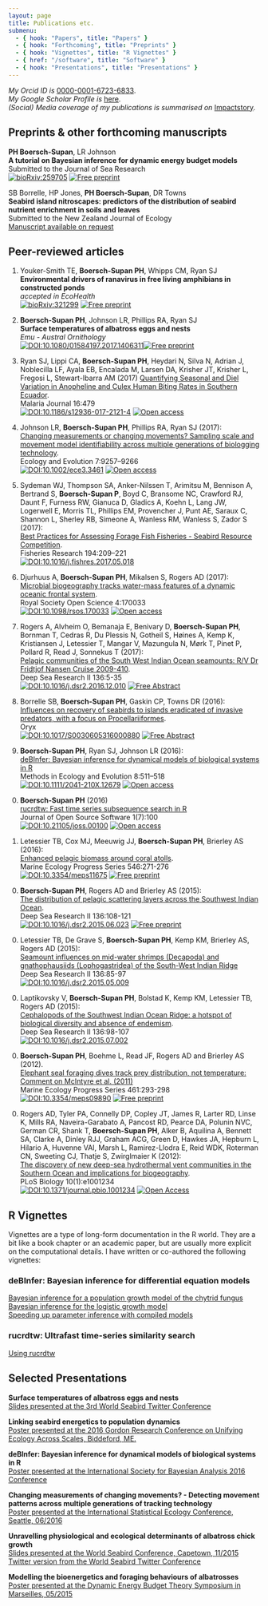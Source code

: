 ```yaml
---
layout: page
title: Publications etc.
submenu:
  - { hook: "Papers", title: "Papers" }
  - { hook: "Forthcoming", title: "Preprints" }
  - { hook: "Vignettes", title: "R Vignettes" }
  - { href: "/software", title: "Software" }
  - { hook: "Presentations", title: "Presentations" }
---
```

<!--script to render altmetric badges -->
<script type='text/javascript' src='https://d1bxh8uas1mnw7.cloudfront.net/assets/embed.js'></script>  


_My Orcid ID is_ [0000-0001-6723-6833](http://orcid.org/0000-0001-6723-6833).  
_My Google Scholar Profile is_ [here](http://scholar.google.co.uk/citations?hl=en&user=fdUpdGoAAAAJ).  
_(Social) Media coverage of my publications is summarised on_ [Impactstory](https://profiles.impactstory.org/u/0000-0001-6723-6833).  

## Preprints & other forthcoming manuscripts<a name="Forthcoming">&nbsp;</a>

**PH Boersch-Supan**, LR Johnson  
**A tutorial on Bayesian inference for dynamic energy budget models**  
Submitted to the Journal of Sea Research  
[![bioRxiv:259705](https://img.shields.io/badge/bioRxiv-10.1101%2F259705-blue.svg)](https://t.co/84LR6A4au8) [![Free preprint](https://img.shields.io/badge/Free-preprint-brightgreen.svg)](https://t.co/84LR6A4au8)

SB Borrelle, HP Jones, **PH Boersch-Supan**, DR Towns  
**Seabird island nitroscapes: predictors of the distribution of seabird nutrient enrichment in soils and leaves**  
Submitted to the New Zealand Journal of Ecology  
[Manuscript available on request](mailto:pboesu@gmail.com)  


## Peer-reviewed articles<a name="Papers">&nbsp;</a>

1. Youker-Smith TE, **Boersch-Supan PH**, Whipps CM, Ryan SJ   
**Environmental drivers of ranavirus in free living amphibians in constructed ponds**  
*accepted in EcoHealth*  
[![bioRxiv:321299](https://img.shields.io/badge/bioRxiv-10.1101%2F321299-blue.svg)](https://doi.org/10.1101/321299) [![Free preprint](https://img.shields.io/badge/Free-preprint-brightgreen.svg)](https://doi.org/10.1101/321299)


1. **Boersch-Supan PH**, Johnson LR, Phillips RA, Ryan SJ  
**Surface temperatures of albatross eggs and nests**  
*Emu - Austral Ornithology*  
[![DOI:10.1080/01584197.2017.1406311](https://img.shields.io/badge/DOI-10.1080%2F01584197.2017.1406311-blue.svg)](https://doi.org/10.1080/01584197.2017.1406311)[![Free preprint](https://img.shields.io/badge/Free-preprint-brightgreen.svg)](http://pboesu.github.io/public/Boersch-Supan_et_al_egg.pdf)

1. Ryan SJ, Lippi CA, **Boersch-Supan PH**, Heydari N, Silva N, Adrian J, Noblecilla LF, Ayala EB, Encalada M, Larsen DA, Krisher JT, Krisher L, Fregosi L, Stewart-Ibarra AM  (2017)
[Quantifying Seasonal and Diel Variation in Anopheline and Culex Human Biting Rates in Southern Ecuador](https://doi.org/10.1186/s12936-017-2121-4).  
Malaria Journal 16:479    
[![DOI:10.1186/s12936-017-2121-4](https://img.shields.io/badge/DOI-10.1186%2Fs12936--017--2121--4-blue.svg)](https://doi.org/10.1186/s12936-017-2121-4)  [![Open access](https://img.shields.io/badge/Open-Access-brightgreen.svg)](https://doi.org/10.1186/s12936-017-2121-4)

1. Johnson LR, **Boersch-Supan PH**, Phillips RA, Ryan SJ (2017):  
[Changing measurements or changing movements? Sampling scale and movement model identifiability across multiple generations of biologging technology](https://doi.org/10.1002/ece3.3461).  
Ecology and Evolution 7:9257–9266   
[![DOI:10.1002/ece3.3461](https://img.shields.io/badge/DOI-10.1002%2Fece3.3461-blue.svg)](https://doi.org/10.1002/ece3.3461) [![Open access](https://img.shields.io/badge/Open-Access-brightgreen.svg)](https://doi.org/10.1002/ece3.3461)

0. Sydeman WJ, Thompson SA, Anker-Nilssen T, Arimitsu M, Bennison A, Bertrand S, **Boersch-Supan P**, Boyd C, Bransome NC, Crawford RJ, Daunt F, Furness RW, Gianuca D, Gladics A, Koehn L, Lang JW, Logerwell E, Morris TL, Phillips EM, Provencher J, Punt AE, Saraux C, Shannon L, Sherley RB, Simeone A, Wanless RM, Wanless S, Zador S (2017):  
    [Best Practices for Assessing Forage Fish Fisheries - Seabird Resource Competition](https://doi.org/10.1016/j.fishres.2017.05.018).  
    Fisheries Research 194:209–221  
   [![DOI:10.1016/j.fishres.2017.05.018](https://img.shields.io/badge/DOI-10.1016%2Fj.fishres.2017.05.018-blue.svg)](https://doi.org/10.1016/j.fishres.2017.05.018)

0. Djurhuus A, **Boersch-Supan PH**, Mikalsen S, Rogers AD (2017):  
   [Microbial biogeography tracks water-mass features of a dynamic oceanic frontal system](http://dx.doi.org/10.1098/rsos.170033).  
   Royal Society Open Science 4:170033  
   [![DOI:10.1098/rsos.170033](https://img.shields.io/badge/DOI-10.1098%2Frsos.170033-blue.svg)](http://doi.org/10.1098/rsos.170033) [![Open access](https://img.shields.io/badge/Open-Access-brightgreen.svg)](http://dx.doi.org/10.1098/rsos.170033)
 
0. Rogers A, Alvheim O, Bemanaja E, Benivary D, **Boersch-Supan PH**, Bornman T, Cedras R, Du Plessis N, Gotheil S, Høines A, Kemp K, Kristiansen J, Letessier T, Mangar V, Mazungula N, Mørk T, Pinet P, Pollard R, Read J, Sonnekus T (2017):  
   [Pelagic communities of the South West Indian Ocean seamounts: R/V Dr Fridtjof Nansen Cruise 2009-410](../public/Rogers_et_al_SWIODSRII_prepress.pdf).  
   Deep Sea Research II 136:5-35  
   [![DOI:10.1016/j.dsr2.2016.12.010](https://img.shields.io/badge/DOI-10.1016%2Fj.dsr2.2016.12.010-blue.svg)](http://dx.doi.org/10.1016/j.dsr2.2016.12.010) 
   [![Free Abstract](https://img.shields.io/badge/Free-Preprint-brightgreen.svg)](../public/Rogers_et_al_SWIODSRII_prepress.pdf)
 
0. Borrelle SB, **Boersch-Supan PH**, Gaskin CP, Towns DR (2016):  
  [Influences on recovery of seabirds to islands eradicated of invasive predators, with a focus on Procellariiformes](../public/Borrelle_et_al_2016_prepress.pdf).  
  Oryx <br>
  [![DOI:10.1017/S0030605316000880](https://img.shields.io/badge/DOI-10.1017%2FS0030605316000880-blue.svg)](http://doi.org/10.1017/S0030605316000880) 
  [![Free Abstract](https://img.shields.io/badge/Free-Preprint-brightgreen.svg)](../public/Borrelle_et_al_2016_prepress.pdf)

0. **Boersch-Supan PH**, Ryan SJ, Johnson LR (2016):  
  [deBInfer: Bayesian inference for dynamical models of biological systems in R](http://doi.org/10.1111/2041-210X.12679)  
  Methods in Ecology and Evolution 8:511–518  
  [![DOI:10.1111/2041-210X.12679](https://img.shields.io/badge/DOI-10.1111%2F2041--210X.12679-blue.svg)](http://doi.org/10.1111/2041-210X.12679) 
  [![Open access](https://img.shields.io/badge/Open-Access-brightgreen.svg)](http://doi.org/10.1111/2041-210X.12679)
  <!--<div data-badge-popover="right" data-badge-type="4" data-doi="10.1111/2041-210X.12679" data-hide-no-mentions="true" data-hide-less-than="1" class="altmetric-embed"></div>-->

0. **Boersch-Supan PH** (2016)  
  [rucrdtw: Fast time series subsequence search in R](http://dx.doi.org/10.21105/joss.00100)  
  Journal of Open Source Software 1(7):100   
  [![DOI:10.21105/joss.00100](https://img.shields.io/badge/DOI-10.21105%2Fjoss.00100-blue.svg)](http://doi.org/10.21105/joss.00100) [![Open access](https://img.shields.io/badge/Open-Access-brightgreen.svg)](http://dx.doi.org/10.21105/joss.00100)

0. Letessier TB, Cox MJ, Meeuwig JJ, **Boersch-Supan PH**, Brierley AS (2016):  
  [Enhanced pelagic biomass around coral atolls](http://dx.doi.org/10.3354/meps11675).  
  Marine Ecology Progress Series 546:271-276  
  [![DOI:10.3354/meps11675](https://img.shields.io/badge/DOI-10.3354/meps11675-blue.svg)](http://dx.doi.org/10.3354/meps11675) 
  [![Free preprint](https://img.shields.io/badge/Free-Preprint-brightgreen.svg)](../public/MEPS_BIOT_prepress.pdf)
  <!--<div data-badge-popover="right" data-badge-type="2" data-doi="10.3354/meps11675" data-hide-no-mentions="true" data-hide-less-than="1" class="altmetric-embed"></div>-->

0. **Boersch-Supan PH**, Rogers AD and Brierley AS (2015):  
  [The distribution of pelagic scattering layers across the Southwest Indian Ocean](http://dx.doi.org/10.1016/j.dsr2.2015.06.023).  
  Deep Sea Research II 136:108-121  
  [![DOI:10.1016/j.dsr2.2015.06.023](https://img.shields.io/badge/DOI-10.1016/j.dsr2.2015.06.023-blue.svg)](http://dx.doi.org/10.1016/j.dsr2.2015.06.023)
  [![Free preprint](https://img.shields.io/badge/Free-Preprint-brightgreen.svg)](../public/Boersch-Supan_SWIODSL_preprint.pdf)
  <!--<div data-badge-popover="right" data-badge-type="2" data-doi="10.1016/j.dsr2.2015.06.023" data-hide-no-mentions="true" data-hide-less-than="1" class="altmetric-embed"></div>-->

0. Letessier TB, De Grave S, **Boersch-Supan PH**, Kemp KM, Brierley AS, Rogers AD (2015):  
  [Seamount influences on mid-water shrimps (Decapoda) and gnathophausiids (Lophogastridea) of the South-West Indian Ridge](http://dx.doi.org/10.1016/j.dsr2.2015.05.009)  
  Deep Sea Research II 136:85-97  
  [![DOI:10.1016/j.dsr2.2015.05.009](https://img.shields.io/badge/DOI-10.1016/j.dsr2.2015.05.009-blue.svg)](http://dx.doi.org/10.1016/j.dsr2.2015.05.009)
  <!--<div data-badge-popover="right" data-badge-type="2" data-doi="10.1016/j.dsr2.2015.05.009" data-hide-no-mentions="true" data-hide-less-than="1" class="altmetric-embed"></div>-->


0. Laptikovsky V, **Boersch-Supan PH**, Bolstad K, Kemp KM, Letessier TB, Rogers AD (2015):  
  [Cephalopods of the Southwest Indian Ocean Ridge: a hotspot of biological diversity and absence of endemism](http://dx.doi.org/10.1016/j.dsr2.2015.07.002).  
  Deep Sea Research II 136:98-107  
  [![DOI:10.1016/j.dsr2.2015.07.002](https://img.shields.io/badge/DOI-10.1016/j.dsr2.2015.07.002-blue.svg)](http://dx.doi.org/10.1016/j.dsr2.2015.07.002)
  <!--<div data-badge-popover="right" data-badge-type="2" data-doi="10.1016/j.dsr2.2015.07.002" data-hide-no-mentions="true" data-hide-less-than="1" class="altmetric-embed"></div>-->


0. **Boersch-Supan PH**, Boehme L, Read JF, Rogers AD and Brierley AS (2012).  
  [Elephant seal foraging dives track prey distribution, not temperature: Comment on McIntyre et al. (2011)](http://dx.doi.org/10.3354/meps09890)  
  Marine Ecology Progress Series 461:293-298 <br>
  [![DOI:10.3354/meps09890](https://img.shields.io/badge/DOI-10.3354/meps09890-blue.svg)](http://dx.doi.org/10.3354/meps09890) 
  [![Free preprint](https://img.shields.io/badge/Free-Preprint-brightgreen.svg)](../public/Boersch-Supan_2012_ElephantSeals_MEPS.pdf)
  <!--<div data-badge-popover="right" data-badge-type="2" data-doi="10.3354/meps09890" data-hide-no-mentions="true" data-hide-less-than="1" class="altmetric-embed"></div>-->


0. Rogers AD, Tyler PA, Connelly DP, Copley JT, James R, Larter RD, Linse K, Mills RA, Naveira-Garabato A, Pancost RD, Pearce DA, Polunin NVC, German CR, Shank T, **Boersch-Supan PH**, Alker B, Aquilina A, Bennett SA, Clarke A, Dinley RJJ, Graham ACG, Green D, Hawkes JA, Hepburn L, Hilario A, Huvenne VAI, Marsh L, Ramirez-Llodra E, Reid WDK, Roterman CN, Sweeting CJ, Thatje S, Zwirglmaier K (2012):  
  [The discovery of new deep-sea hydrothermal vent communities in the Southern Ocean and implications for biogeography](http://dx.doi.org/10.1371/journal.pbio.1001234).  
  PLoS Biology 10(1):e1001234 <br>
  [![DOI:10.1371/journal.pbio.1001234](https://img.shields.io/badge/DOI-10.1371/journal.pbio.1001234-blue.svg)](http://dx.doi.org/10.1371/journal.pbio.1001234)
  [![Open Access](https://img.shields.io/badge/Open-Access-brightgreen.svg)](../public/MEPS_BIOT_prepress.pdf)
  <!--<div data-badge-popover="right" data-badge-type="2" data-doi="10.1371/journal.pbio.1001234" data-hide-no-mentions="true" data-hide-less-than="1" class="altmetric-embed"></div>-->

## R Vignettes<a name="Vignettes">&nbsp;</a>
Vignettes are a type of long-form documentation in the R world. They are a bit like a book chapter or an academic paper, but are usually more explicit on the computational details. I have written or co-authored the following vignettes:

### deBInfer: Bayesian inference for differential equation models
[Bayesian inference for a population growth model of the chytrid fungus](https://cran.r-project.org/web/packages/deBInfer/vignettes/chytrid_dede_example.pdf)  
[Bayesian inference for the logistic growth model](https://cran.r-project.org/web/packages/deBInfer/vignettes/logistic_ode_example.pdf)  
[Speeding up parameter inference with compiled models](https://cran.r-project.org/web/packages/deBInfer/vignettes/deBInfer_compiled_code.pdf)

### rucrdtw: Ultrafast time-series similarity search
[Using rucrdtw](https://cran.r-project.org/web/packages/rucrdtw/vignettes/using_rucrdtw.html)



## Selected Presentations<a name="Presentations">&nbsp;</a>

**Surface temperatures of albatross eggs and nests**  
[Slides presented at the 3rd World Seabird Twitter Conference](https://storify.com/pboesu/wstc3)

**Linking seabird energetics to population dynamics**<br>
[Poster presented at the 2016 Gordon Research Conference on Unifying Ecology Across Scales, Biddeford, ME.](https://doi.org/10.6084/m9.figshare.5572435.v1)


**deBInfer: Bayesian inference for dynamical models of biological systems in R**<br>
[Poster presented at the International Society for Bayesian Analysis 2016 Conference](https://dx.doi.org/10.6084/m9.figshare.3466400.v1)

**Changing measurements of changing movements? - Detecting movement patterns across multiple generations of tracking technology**<br>
[Poster presented at the International Statistical Ecology Conference, Seattle, 06/2016](https://dx.doi.org/10.6084/m9.figshare.3466403.v1)  

**Unravelling physiological and ecological determinants of albatross chick growth** <br>
[Slides presented at the World Seabird Conference, Capetown, 11/2015](http://dx.doi.org/10.6084/m9.figshare.1591048)   
[Twitter version from the World Seabird Twitter Conference](https://storify.com/pboesu/albatross-bioenergetics-at-the-world-seabird-twitt)

**Modelling the bioenergetics and foraging behaviours of albatrosses**<br>
[Poster presented at the Dynamic Energy Budget Theory Symposium in Marseilles, 05/2015](https://dx.doi.org/10.6084/m9.figshare.1373940.v1)
